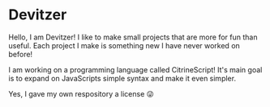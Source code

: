 # Devitzer

Hello, I am Devitzer! I like to make small projects that are more for fun than useful.
Each project I make is something new I have never worked on before!

I am working on a programming language called CitrineScript! It's main goal is to expand on JavaScripts simple syntax and make it even simpler.

Yes, I gave my own respository a license 😜
